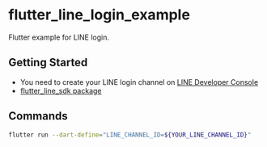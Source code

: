 # flutter_line_login_example

Flutter example for LINE login.

## Getting Started

- You need to create your LINE login channel on [LINE Developer Console](https://developers.line.biz/en/)
- [flutter_line_sdk package](https://pub.dev/packages/flutter_line_sdk)

## Commands

```bash
flutter run --dart-define="LINE_CHANNEL_ID=${YOUR_LINE_CHANNEL_ID}"
```
